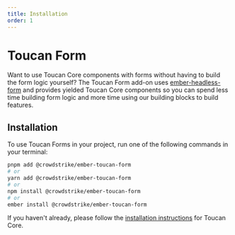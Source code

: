 ```yaml
---
title: Installation
order: 1
---
```


# Toucan Form

Want to use Toucan Core components with forms without having to build the form logic yourself? The Toucan Form add-on uses [ember-headless-form](https://ember-headless-form.pages.dev/) and provides yielded Toucan Core components so you can spend less time building form logic and more time using our building blocks to build features.

## Installation

To use Toucan Forms in your project, run one of the following commands in your terminal:

```bash
pnpm add @crowdstrike/ember-toucan-form
# or
yarn add @crowdstrike/ember-toucan-form
# or
npm install @crowdstrike/ember-toucan-form
# or
ember install @crowdstrike/ember-toucan-form
```

If you haven't already, please follow the [installation instructions](../installation.md) for Toucan Core.
